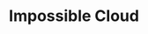 ---
blog: https://impossiblecloud.com/blog/
git: https://github.com/impossiblecloud
linkedin: https://linkedin.com/company/impossiblecloud
logohandle: impossiblecloud
sort: impossiblecloud
title: Impossible Cloud
twitter: https://x.com/IMP0SSIBLECL0UD
website: https://www.impossiblecloud.com/
---